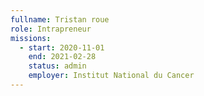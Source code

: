 ```yaml
---
fullname: Tristan roue
role: Intrapreneur
missions:
  - start: 2020-11-01
    end: 2021-02-28
    status: admin
    employer: Institut National du Cancer
---
```


